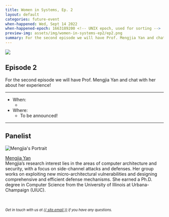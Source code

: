 ```yaml
---
title: Women in Systems, Ep. 2
layout: default
categories: future-event
when-happened: Wed, Sept 14 2022
when-happened-epoch: 1663189200 <!-- UNIX epoch, used for sorting -->
preview-img: assets/img/women-in-systems-ep2/ep2.png
summary: For the second episode we will have Prof. Mengjia Yan and chat with her about her experience!
---
```


<img src="{{ 'assets/img/women-in-systems-ep2/ep2.png' | relative_url }}"/>

## Episode 2
For the second episode we will have Prof. Mengjia Yan and chat with her about her experience!


<!-- <div class="section-header">Submit your questions!</div>
<div class="section-content">
    <iframe class="loading-white-bg" src="https://app.sli.do/event/gvurjFQQGviwjztFyoXVbe/live/questions" height="100%" width="100%" style="min-height: 560px;"></iframe>
</div> -->

<hr>

* When:
  * <div style="font-weight: bold;" class="time-fmt-local" data-start="1663189200" data-duration="3600" data-show-timezone-link="true"></div>
* Where:  
  * To be announced!

<hr>

<!--
<div class="section-header">Submit your questions!</div>
<div class="section-content">
    <iframe class="loading-white-bg" src="https://app.sli.do/event/muvx8icUQr3w3kz6kNaEXA" height="100%" width="100%" style="min-height: 560px;"></iframe>
</div>
<br> -->

## Panelist

<div class="bio">
<img class="headshot" src="https://avatars.githubusercontent.com/u/6825299?v=4" alt="Mengjia's Portrait"/>

<a target=_blank href="https://people.csail.mit.edu/mengjia/">Mengjia Yan</a><br>
Mengjia’s research interest lies in the areas of computer architecture and security, with a focus on side-channel attacks and defenses. Her group works on exploiting new micro-architectural vulnerabilities and designing comprehensive and efficient defense mechanisms. She earned a Ph.D. degree in Computer Science from the University of Illinois at Urbana-Champaign (UIUC).

</div><br>

<!-- <hr> -->
<br>
<div style="font-size: 0.8em;">
    <i>
    Get in touch with us at <a class="external-link" target='_blank' href="mailto:{{ site.email }}">{{ site.email }}</a> if you have any questions.
    </i>
</div>
<br>

